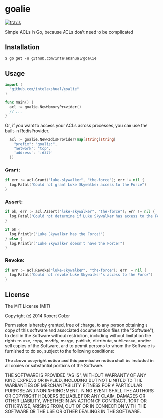 # goalie

[![travis](https://travis-ci.org/intelekshual/goalie.svg)](https://travis-ci.org/intelekshual/goalie)

Simple ACLs in Go, because ACLs don't need to be complicated

## Installation

    $ go get -u github.com/intelekshual/goalie

## Usage

```go
import (
  "github.com/intelekshual/goalie"
)

func main() {
  acl := goalie.NewMemoryProvider()
  // ...
}
```

Or, if you want to access your ACLs across processes, you can use the built-in RedisProvider.

```go
  acl := goalie.NewRedisProvider(map[string]string{
    "prefix": "goalie:",
    "network": "tcp",
    "address": ":6379"
  })
```

### Grant:

```go
if err := acl.Grant("luke-skywalker", "the-force"); err != nil {
  log.Fatal("Could not grant Luke Skywalker access to the Force")
}
```

### Assert:

```go
if ok, err := acl.Assert("luke-skywalker", "the-force"); err != nil {
  log.Fatal("Could not determine if Luke Skywalker has access to the Force")
}

if ok {
  log.Println("Luke Skywalker has the Force!")
} else {
  log.Println("Luke Skywalker doesn't have the Force!")
}

```

### Revoke:

```go
if err := acl.Revoke("luke-skywalker", "the-force"); err != nil {
  log.Fatal("Could not revoke Luke Skywalker's access to the Force")
}
```

## License

The MIT License (MIT)

Copyright (c) 2014 Robert Coker

Permission is hereby granted, free of charge, to any person obtaining a copy
of this software and associated documentation files (the "Software"), to deal
in the Software without restriction, including without limitation the rights
to use, copy, modify, merge, publish, distribute, sublicense, and/or sell
copies of the Software, and to permit persons to whom the Software is
furnished to do so, subject to the following conditions:

The above copyright notice and this permission notice shall be included in all
copies or substantial portions of the Software.

THE SOFTWARE IS PROVIDED "AS IS", WITHOUT WARRANTY OF ANY KIND, EXPRESS OR
IMPLIED, INCLUDING BUT NOT LIMITED TO THE WARRANTIES OF MERCHANTABILITY,
FITNESS FOR A PARTICULAR PURPOSE AND NONINFRINGEMENT. IN NO EVENT SHALL THE
AUTHORS OR COPYRIGHT HOLDERS BE LIABLE FOR ANY CLAIM, DAMAGES OR OTHER
LIABILITY, WHETHER IN AN ACTION OF CONTRACT, TORT OR OTHERWISE, ARISING FROM,
OUT OF OR IN CONNECTION WITH THE SOFTWARE OR THE USE OR OTHER DEALINGS IN THE
SOFTWARE.